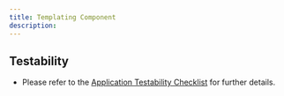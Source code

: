 ```yaml
---
title: Templating Component
description: 
---
```


## Testability

- Please refer to the [Application Testability Checklist](https://design.infor.com/resources/application-testability-checklist) for further details.
